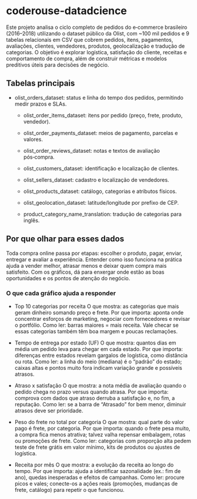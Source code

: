 # coderouse-datadcience

Este projeto analisa o ciclo completo de pedidos do e‑commerce brasileiro (2016–2018) utilizando o dataset público da Olist, com ~100 mil pedidos e 9 tabelas relacionais em CSV que cobrem pedidos, itens, pagamentos, avaliações, clientes, vendedores, produtos, geolocalização e tradução de categorias. O objetivo é explorar logística, satisfação do cliente, receitas e comportamento de compra, além de construir métricas e modelos preditivos úteis para decisões de negócio.

## Tabelas principais
- olist_orders_dataset: status e linha do tempo dos pedidos, permitindo medir prazos e SLAs.

  - olist_order_items_dataset: itens por pedido (preço, frete, produto, vendedor).
  
  - olist_order_payments_dataset: meios de pagamento, parcelas e valores.
  
  - olist_order_reviews_dataset: notas e textos de avaliação pós‑compra.
  
  - olist_customers_dataset: identificação e localização de clientes.
  
  - olist_sellers_dataset: cadastro e localização de vendedores.
  
  - olist_products_dataset: catálogo, categorias e atributos físicos.
  
  - olist_geolocation_dataset: latitude/longitude por prefixo de CEP.
  
  - product_category_name_translation: tradução de categorias para inglês.

## Por que olhar para esses dados
Toda compra online passa por etapas: escolher o produto, pagar, enviar, entregar e avaliar a experiência. Entender como isso funciona na prática ajuda a vender melhor, atrasar menos e deixar quem compra mais satisfeito. Com os gráficos, dá para enxergar onde estão as boas oportunidades e os pontos de atenção do negócio.

### O que cada gráfico ajuda a responder
- Top 10 categorias por receita
O que mostra: as categorias que mais geram dinheiro somando preço e frete.
Por que importa: aponta onde concentrar esforços de marketing, negociar com fornecedores e revisar o portfólio.
Como ler: barras maiores = mais receita. Vale checar se essas categorias também têm boa margem e poucas reclamações.

- Tempo de entrega por estado (UF)
O que mostra: quantos dias em média um pedido leva para chegar em cada estado.
Por que importa: diferenças entre estados revelam gargalos de logística, como distância ou rota.
Como ler: a linha do meio (mediana) é o “padrão” do estado; caixas altas e pontos muito fora indicam variação grande e possíveis atrasos.

- Atraso x satisfação
O que mostra: a nota média de avaliação quando o pedido chega no prazo versus quando atrasa.
Por que importa: comprova com dados que atraso derruba a satisfação e, no fim, a reputação.
Como ler: se a barra de “Atrasado” for bem menor, diminuir atrasos deve ser prioridade.

- Peso do frete no total por categoria
O que mostra: qual parte do valor pago é frete, por categoria.
Por que importa: quando o frete pesa muito, a compra fica menos atrativa; talvez valha repensar embalagem, rotas ou promoções de frete.
Como ler: categorias com proporção alta pedem teste de frete grátis em valor mínimo, kits de produtos ou ajustes de logística.

- Receita por mês
O que mostra: a evolução da receita ao longo do tempo.
Por que importa: ajuda a identificar sazonalidade (ex.: fim de ano), quedas inesperadas e efeitos de campanhas.
Como ler: procure picos e vales; conecte-os a ações reais (promoções, mudanças de frete, catálogo) para repetir o que funcionou.
